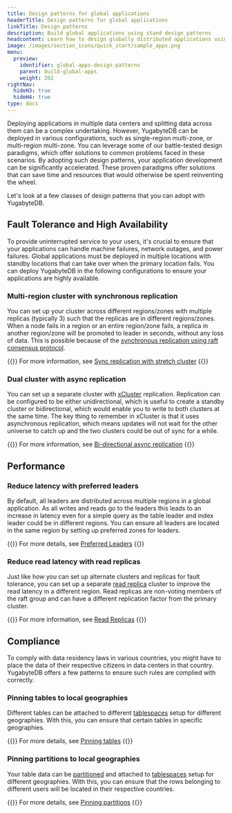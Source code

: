 ```yaml
---
title: Design patterns for global applications
headerTitle: Design patterns for global applications
linkTitle: Design patterns
description: Build global applications using stand design patterns
headcontent: Learn how to design globally distributed applications using simple patterns
image: /images/section_icons/quick_start/sample_apps.png
menu:
  preview:
    identifier: global-apps-design-patterns
    parent: build-global-apps
    weight: 202
rightNav:
  hideH3: true
  hideH4: true
type: docs
---
```


Deploying applications in multiple data centers and splitting data across them can be a complex undertaking. However, YugabyteDB can be deployed in various configurations, such as single-region multi-zone, or multi-region multi-zone. You can leverage some of our battle-tested design paradigms, which offer solutions to common problems faced in these scenarios. By adopting such design patterns, your application development can be significantly accelerated. These proven paradigms offer solutions that can save time and resources that would otherwise be spent reinventing the wheel.

Let's look at a few classes of design patterns that you can adopt with YugabyteDB.

## Fault Tolerance and High Availability

To provide uninterrupted service to your users, it's crucial to ensure that your applications can handle machine failures, network outages, and power failures. Global applications must be deployed in multiple locations with standby locations that can take over when the primary location fails. You can deploy YugabyteDB in the following configurations to ensure your applications are highly available.

### Multi-region cluster with synchronous replication

You can set up your cluster across different regions/zones with multiple replicas (typically 3) such that the replicas are in different regions/zones. When a node fails in a region or an entire region/zone fails, a replica in another region/zone will be promoted to leader in seconds, without any loss of data. This is possible because of the [synchronous replication using raft consensus protocol](../../../architecture/docdb-replication/replication).

{{<tip>}}
For more information, see  [Sync replication with stretch cluster](./design-patterns-basic.md#sync-replication-with-stretch-cluster)
{{</tip>}}

### Dual cluster with async replication

You can set up a separate cluster with [xCluster](../../../architecture/docdb-replication/async-replication/) replication. Replication can be configured to be either unidirectional, which is useful to create a standby cluster or bidirectional, which would enable you to write to both clusters at the same time. The key thing to remember in xCluster is that it uses asynchronous replication, which means updates will not wait for the other universe to catch up and the two clusters could be out of sync for a while.

{{<tip>}}
For more information, see  [Bi-directional async replication](./design-patterns-basic.md#bidirectional-async-replication-with-xcluster)
{{</tip>}}


## Performance

### Reduce latency with preferred leaders

By default, all leaders are distributed across multiple regions in a global application. As all writes and reads go to the leaders this leads to an increase in latency even for a simple query as the table leader and index leader could be in different regions. You can ensure all leaders are located in the same region by setting up preferred zones for leaders.

{{<tip>}}
For more details, see  [Preferred Leaders](./global-performance#reducing-latency-with-preferred-leaders)
{{</tip>}}

### Reduce read latency with read replicas

Just like how you can set up alternate clusters and replicas for fault tolerance, you can set up a separate [read replica](../../../architecture/docdb-replication/read-replicas/) cluster to improve the read latency in a different region. Read replicas are non-voting members of the raft group and can have a different replication factor from the primary cluster.

{{<tip>}}
For more information, see  [Read Replicas](./design-patterns-basic#unidirectional-async-replication-with-read-replicas)
{{</tip>}}

## Compliance

To comply with data residency laws in various countries, you might have to place the data of their respective citizens in data centers in that country. YugabyteDB offers a few patterns to ensure such rules are complied with correctly.

### Pinning tables to local geographies

Different tables can be attached to different [tablespaces](../../../explore/ysql-language-features/going-beyond-sql/tablespaces/) setup for different geographies. With this, you can ensure that certain tables in specific geographies.

{{<tip>}}
For more details, see  [Pinning tables](./design-patterns-compliance#pinning-tables-to-local-geographies)
{{</tip>}}

### Pinning partitions to local geographies

Your table data can be [partitioned](../../../explore/ysql-language-features/advanced-features/partitions/) and attached to [tablespaces](../../../explore/ysql-language-features/going-beyond-sql/tablespaces/) setup for different geographies. With this, you can ensure that the rows belonging to different users will be located in their respective countries.

{{<tip>}}
For more details, see  [Pinning partitions](./design-patterns-compliance#pinning-partitions-to-local-geographies)
{{</tip>}}


